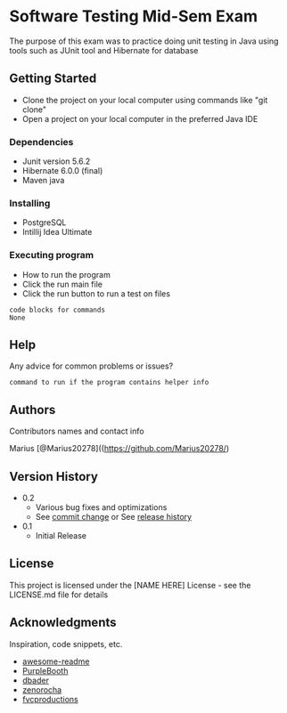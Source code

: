 # Software Testing Mid-Sem Exam
The purpose of this exam was to practice doing unit testing in Java using tools such as JUnit tool and Hibernate for database


## Getting Started
* Clone the project on your local computer using commands like "git clone"
* Open a project on your local computer in the preferred Java IDE

### Dependencies

* Junit version 5.6.2
* Hibernate 6.0.0 (final)
* Maven java

### Installing

* PostgreSQL
* Intillij Idea Ultimate

### Executing program

* How to run the program
* Click the run main file
* Click the run button to run a test on files
```
code blocks for commands
None
```

## Help

Any advice for common problems or issues?
```
command to run if the program contains helper info
```

## Authors

Contributors names and contact info

Marius 
[@Marius20278]((https://github.com/Marius20278/)

## Version History

* 0.2
    * Various bug fixes and optimizations
    * See [commit change]() or See [release history]()
* 0.1
    * Initial Release

## License

This project is licensed under the [NAME HERE] License - see the LICENSE.md file for details

## Acknowledgments

Inspiration, code snippets, etc.
* [awesome-readme](https://github.com/matiassingers/awesome-readme)
* [PurpleBooth](https://gist.github.com/PurpleBooth/109311bb0361f32d87a2)
* [dbader](https://github.com/dbader/readme-template)
* [zenorocha](https://gist.github.com/zenorocha/4526327)
* [fvcproductions](https://gist.github.com/fvcproductions/1bfc2d4aecb01a834b46)
